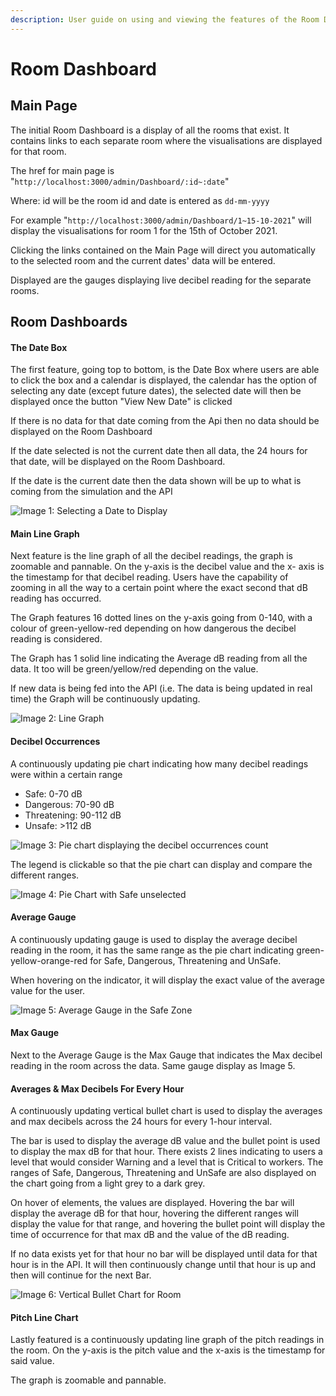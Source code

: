 ```yaml
---
description: User guide on using and viewing the features of the Room Dashboard.
---
```


# Room Dashboard

## Main Page

The initial Room Dashboard is a display of all the rooms that exist. It contains links to each separate room where the visualisations are displayed for that room.

The href for main page is "`http://localhost:3000/admin/Dashboard/:id~:date`"&#x20;

Where: id will be the room id and date is entered as `dd-mm-yyyy`

For example "`http://localhost:3000/admin/Dashboard/1~15-10-2021`" will display the visualisations for room 1 for the 15th of October 2021.

Clicking the links contained on the Main Page will direct you automatically to the selected room and the current dates' data will be entered.

Displayed are the gauges displaying live decibel reading for the separate rooms.

## Room Dashboards

#### The Date Box

The first feature, going top to bottom, is the Date Box where users are able to click the box and a calendar is displayed, the calendar has the option of selecting any date (except future dates), the selected date will then be displayed once the button "View New Date" is clicked

If there is no data for that date coming from the Api then no data should be displayed on the Room Dashboard

If the date selected is not the current date then all data, the 24 hours for that date, will be displayed on the Room Dashboard.

If the date is the current date then the data shown will be up to what is coming from the simulation and the API

![Image 1: Selecting a Date to Display](<../.gitbook/assets/Screen Shot 2021-10-17 at 10.01.34 pm.png>)

#### Main Line Graph

Next feature is the line graph of all the decibel readings, the graph is zoomable and pannable. On the y-axis is the decibel value and the x- axis is the timestamp for that decibel reading. Users have the capability of zooming in all the way to a certain point where the exact second that dB reading has occurred.

The Graph features 16 dotted lines on the y-axis going from 0-140, with a colour of green-yellow-red depending on how dangerous the decibel reading is considered.

The Graph has 1 solid line indicating the Average dB reading from all the data. It too will be green/yellow/red depending on the value.

If new data is being fed into the API (i.e. The data is being updated in real time) the Graph will be continuously updating.&#x20;

![Image 2: Line Graph ](<../.gitbook/assets/Screen Shot 2021-10-17 at 10.09.43 pm.png>)

#### Decibel Occurrences

A continuously updating pie chart indicating how many decibel readings were within a certain range

* Safe: 0-70 dB&#x20;
* Dangerous: 70-90 dB
* Threatening: 90-112 dB
* Unsafe: >112 dB

![Image 3: Pie chart displaying the decibel occurrences count](<../.gitbook/assets/Screen Shot 2021-10-17 at 10.21.27 pm.png>)

The legend is clickable so that the pie chart can display and compare the different ranges.

![Image 4: Pie Chart with Safe unselected](<../.gitbook/assets/Screen Shot 2021-10-17 at 10.23.04 pm.png>)

#### Average Gauge

A continuously updating gauge is used to display the average decibel reading in the room, it has the same range as the pie chart indicating green-yellow-orange-red for Safe, Dangerous, Threatening and UnSafe.&#x20;

When hovering on the indicator, it will display the exact value of the average value for the user.

![Image 5: Average Gauge in the Safe Zone ](<../.gitbook/assets/Screen Shot 2021-10-17 at 10.33.10 pm.png>)

#### Max Gauge

Next to the Average Gauge is the Max Gauge that indicates the Max decibel reading in the room across the data. Same gauge display as Image 5.

#### Averages & Max Decibels For Every Hour

A continuously updating vertical bullet chart is used to display the averages and max decibels across the 24 hours for every 1-hour interval.

The bar is used to display the average dB value and the bullet point is used to display the max dB for that hour. There exists 2 lines indicating to users a level that would consider Warning and a level that is Critical to workers. The ranges of Safe, Dangerous, Threatening and UnSafe are also displayed on the chart going from a light grey to a dark grey.

On hover of elements, the values are displayed. Hovering the bar will display the average dB for that hour, hovering the different ranges will display the value for that range, and hovering the bullet point will display the time of occurrence for that max dB and the value of the dB reading.&#x20;

If no data exists yet for that hour no bar will be displayed until data for that hour is in the API. It will then continuously change until that hour is up and then will continue for the next Bar.

![Image 6: Vertical Bullet Chart for Room](<../.gitbook/assets/Screen Shot 2021-10-17 at 10.50.14 pm.png>)

#### Pitch Line Chart

Lastly featured is a continuously updating line graph of the pitch readings in the room. On the y-axis is the pitch value and the x-axis is the timestamp for said value.

The graph is zoomable and pannable.
